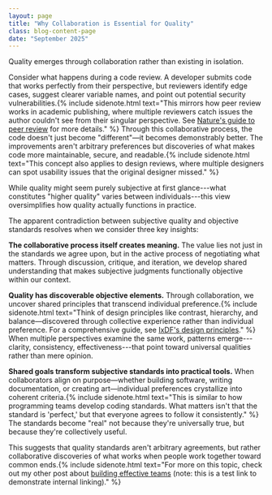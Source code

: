 ```yaml
---
layout: page
title: "Why Collaboration is Essential for Quality"
class: blog-content-page
date: "September 2025"
---
```

Quality emerges through collaboration rather than existing in isolation.

Consider what happens during a code review. A developer submits code that works perfectly from their perspective, but reviewers identify edge cases, suggest clearer variable names, and point out potential security vulnerabilities.{% include sidenote.html text="This mirrors how peer review works in academic publishing, where multiple reviewers catch issues the author couldn't see from their singular perspective. See <a href='https://www.nature.com/articles/d41586-018-06991-0' target='_blank'>Nature's guide to peer review</a> for more details." %} Through this collaborative process, the code doesn't just become "different"—it becomes demonstrably better. The improvements aren't arbitrary preferences but discoveries of what makes code more maintainable, secure, and readable.{% include sidenote.html text="This concept also applies to design reviews, where multiple designers can spot usability issues that the original designer missed." %}

While quality might seem purely subjective at first glance---what constitutes "higher quality" varies between individuals---this view oversimplifies how quality actually functions in practice.

The apparent contradiction between subjective quality and objective standards resolves when we consider three key insights:

**The collaborative process itself creates meaning.** The value lies not just in the standards we agree upon, but in the active process of negotiating what matters. Through discussion, critique, and iteration, we develop shared understanding that makes subjective judgments functionally objective within our context.

**Quality has discoverable objective elements.** Through collaboration, we uncover shared principles that transcend individual preference.{% include sidenote.html text="Think of design principles like contrast, hierarchy, and balance—discovered through collective experience rather than individual preference. For a comprehensive guide, see <a href='https://www.interaction-design.org/literature/topics/design-principles' target='_blank'>IxDF's design principles</a>." %} When multiple perspectives examine the same work, patterns emerge---clarity, consistency, effectiveness---that point toward universal qualities rather than mere opinion.

**Shared goals transform subjective standards into practical tools.** When collaborators align on purpose—whether building software, writing documentation, or creating art—individual preferences crystallize into coherent criteria.{% include sidenote.html text="This is similar to how programming teams develop coding standards. What matters isn't that the standard is 'perfect,' but that everyone agrees to follow it consistently." %} The standards become "real" not because they're universally true, but because they're collectively useful.

This suggests that quality standards aren't arbitrary agreements, but rather collaborative discoveries of what works when people work together toward common ends.{% include sidenote.html text="For more on this topic, check out my other post about <a href='/blog/another-post'>building effective teams</a> (note: this is a test link to demonstrate internal linking)." %} 

